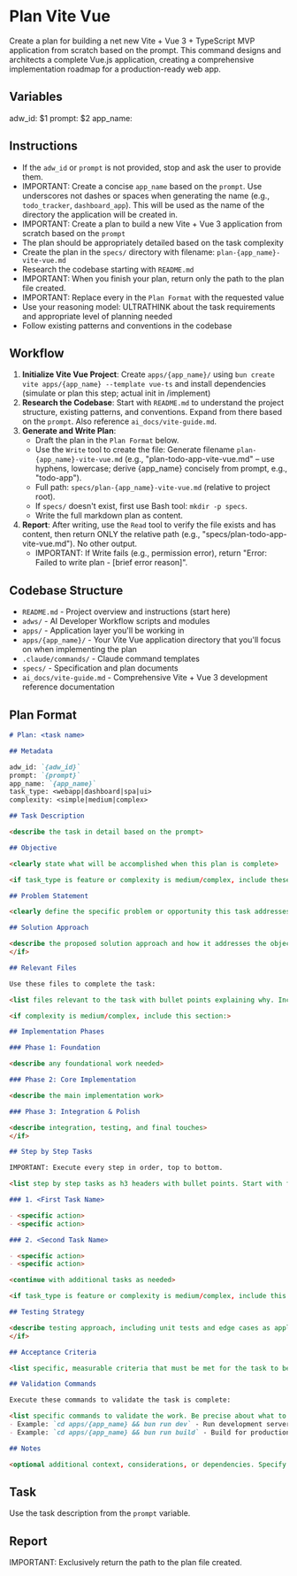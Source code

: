 # Plan Vite Vue

Create a plan for building a net new Vite + Vue 3 + TypeScript MVP application from scratch based on the prompt. This command designs and architects a complete Vue.js application, creating a comprehensive implementation roadmap for a production-ready web app.

## Variables

adw_id: $1
prompt: $2
app_name: <Create a concise app name based on the prompt>

## Instructions

- If the `adw_id` or `prompt` is not provided, stop and ask the user to provide them.
- IMPORTANT: Create a concise `app_name` based on the `prompt`. Use underscores not dashes or spaces when generating the name (e.g., `todo_tracker`, `dashboard_app`). This will be used as the name of the directory the application will be created in.
- IMPORTANT: Create a plan to build a new Vite + Vue 3 application from scratch based on the `prompt`
- The plan should be appropriately detailed based on the task complexity
- Create the plan in the `specs/` directory with filename: `plan-{app_name}-vite-vue.md`
- Research the codebase starting with `README.md`
- IMPORTANT: When you finish your plan, return only the path to the plan file created.
- IMPORTANT: Replace every <placeholder> in the `Plan Format` with the requested value
- Use your reasoning model: ULTRATHINK about the task requirements and appropriate level of planning needed
- Follow existing patterns and conventions in the codebase

## Workflow

1. **Initialize Vite Vue Project**: Create `apps/{app_name}/` using `bun create vite apps/{app_name} --template vue-ts` and install dependencies (simulate or plan this step; actual init in /implement)
2. **Research the Codebase**: Start with `README.md` to understand the project structure, existing patterns, and conventions. Expand from there based on the `prompt`. Also reference `ai_docs/vite-guide.md`.
3. **Generate and Write Plan**:
   - Draft the plan in the `Plan Format` below.
   - Use the `Write` tool to create the file: Generate filename `plan-{app_name}-vite-vue.md` (e.g., "plan-todo-app-vite-vue.md" – use hyphens, lowercase; derive {app_name} concisely from prompt, e.g., "todo-app").
   - Full path: `specs/plan-{app_name}-vite-vue.md` (relative to project root).
   - If `specs/` doesn't exist, first use Bash tool: `mkdir -p specs`.
   - Write the full markdown plan as content.
4. **Report**: After writing, use the `Read` tool to verify the file exists and has content, then return ONLY the relative path (e.g., "specs/plan-todo-app-vite-vue.md"). No other output.
   - IMPORTANT: If Write fails (e.g., permission error), return "Error: Failed to write plan - [brief error reason]".


## Codebase Structure

- `README.md` - Project overview and instructions (start here)
- `adws/` - AI Developer Workflow scripts and modules
- `apps/` - Application layer you'll be working in
- `apps/{app_name}/` - Your Vite Vue application directory that you'll focus on when implementing the plan
- `.claude/commands/` - Claude command templates
- `specs/` - Specification and plan documents
- `ai_docs/vite-guide.md` - Comprehensive Vite + Vue 3 development reference documentation

## Plan Format

```md
# Plan: <task name>

## Metadata

adw_id: `{adw_id}`
prompt: `{prompt}`
app_name: `{app_name}`
task_type: <webapp|dashboard|spa|ui>
complexity: <simple|medium|complex>

## Task Description

<describe the task in detail based on the prompt>

## Objective

<clearly state what will be accomplished when this plan is complete>

<if task_type is feature or complexity is medium/complex, include these sections:>

## Problem Statement

<clearly define the specific problem or opportunity this task addresses>

## Solution Approach

<describe the proposed solution approach and how it addresses the objective>
</if>

## Relevant Files

Use these files to complete the task:

<list files relevant to the task with bullet points explaining why. Include new files to be created under an h3 'New Files' section if needed>

<if complexity is medium/complex, include this section:>

## Implementation Phases

### Phase 1: Foundation

<describe any foundational work needed>

### Phase 2: Core Implementation

<describe the main implementation work>

### Phase 3: Integration & Polish

<describe integration, testing, and final touches>
</if>

## Step by Step Tasks

IMPORTANT: Execute every step in order, top to bottom.

<list step by step tasks as h3 headers with bullet points. Start with foundational changes then move to specific changes. Last step should validate the work>

### 1. <First Task Name>

- <specific action>
- <specific action>

### 2. <Second Task Name>

- <specific action>
- <specific action>

<continue with additional tasks as needed>

<if task_type is feature or complexity is medium/complex, include this section:>

## Testing Strategy

<describe testing approach, including unit tests and edge cases as applicable>
</if>

## Acceptance Criteria

<list specific, measurable criteria that must be met for the task to be considered complete>

## Validation Commands

Execute these commands to validate the task is complete:

<list specific commands to validate the work. Be precise about what to run>
- Example: `cd apps/{app_name} && bun run dev` - Run development server
- Example: `cd apps/{app_name} && bun run build` - Build for production

## Notes

<optional additional context, considerations, or dependencies. Specify Bun packages needed>
```

## Task

Use the task description from the `prompt` variable.

## Report

IMPORTANT: Exclusively return the path to the plan file created.
